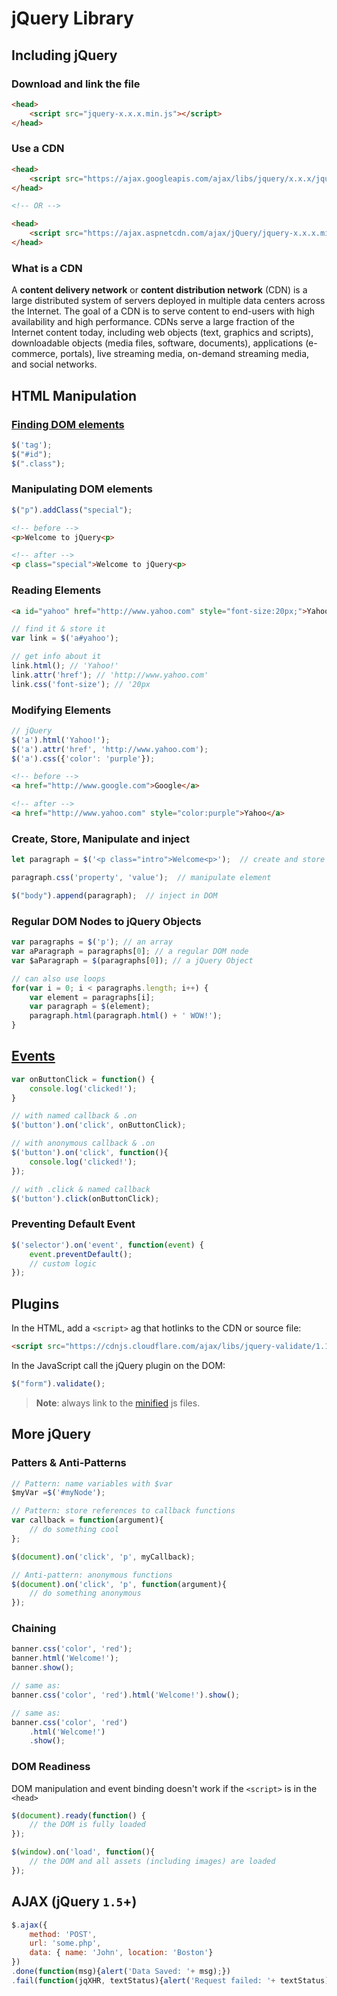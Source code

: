 # jQuery Library

## Including jQuery

### Download and link the file

```html
<head>
    <script src="jquery-x.x.x.min.js"></script>
</head>
```

### Use a CDN

```html
<head>
    <script src="https://ajax.googleapis.com/ajax/libs/jquery/x.x.x/jquery.min.js"></script>
</head>

<!-- OR -->

<head>
    <script src="https://ajax.aspnetcdn.com/ajax/jQuery/jquery-x.x.x.min.js"></script>
</head>
```

### What is a CDN

A **content delivery network** or **content distribution network** (CDN) is a large distributed system of servers deployed in multiple data centers across the Internet.
The goal of a CDN is to serve content to end-users with high availability and high performance.
CDNs serve a large fraction of the Internet content today, including web objects (text, graphics and scripts), downloadable objects (media files, software, documents), applications (e-commerce, portals), live streaming media, on-demand streaming media, and social networks.

## HTML Manipulation

### [Finding DOM elements](https://api.jquery.com/category/selectors/)

```js
$('tag');
$("#id");
$(".class");
```

### Manipulating DOM elements

```js
$("p").addClass("special");
```

```html
<!-- before -->
<p>Welcome to jQuery<p>

<!-- after -->
<p class="special">Welcome to jQuery<p>
```

### Reading Elements

```html
<a id="yahoo" href="http://www.yahoo.com" style="font-size:20px;">Yahoo!</a>
```

```js
// find it & store it
var link = $('a#yahoo');

// get info about it
link.html(); // 'Yahoo!'
link.attr('href'); // 'http://www.yahoo.com'
link.css('font-size'); // '20px
```

### Modifying Elements

```js
// jQuery
$('a').html('Yahoo!');
$('a').attr('href', 'http://www.yahoo.com');
$('a').css({'color': 'purple'});
```

```html
<!-- before -->
<a href="http://www.google.com">Google</a>

<!-- after -->
<a href="http://www.yahoo.com" style="color:purple">Yahoo</a>
```

### Create, Store, Manipulate and inject

```js
let paragraph = $('<p class="intro">Welcome<p>');  // create and store element

paragraph.css('property', 'value');  // manipulate element

$("body").append(paragraph);  // inject in DOM
```

### Regular DOM Nodes to jQuery Objects

```js
var paragraphs = $('p'); // an array
var aParagraph = paragraphs[0]; // a regular DOM node
var $aParagraph = $(paragraphs[0]); // a jQuery Object

// can also use loops
for(var i = 0; i < paragraphs.length; i++) {
    var element = paragraphs[i];
    var paragraph = $(element);
    paragraph.html(paragraph.html() + ' WOW!');
}
```

## [Events](https://api.jquery.com/category/events/)

```js
var onButtonClick = function() {  
    console.log('clicked!');
}

// with named callback & .on
$('button').on('click', onButtonClick);

// with anonymous callback & .on
$('button').on('click', function(){
    console.log('clicked!');
});

// with .click & named callback
$('button').click(onButtonClick);
```

### Preventing Default Event

```js
$('selector').on('event', function(event) {
    event.preventDefault();
    // custom logic
});
```

## Plugins

In the HTML, add a `<script>` ag that hotlinks to the CDN or source file:

```html
<script src="https://cdnjs.cloudflare.com/ajax/libs/jquery-validate/1.17.0/jquery.validate.min.js"><script>
```

In the JavaScript call the jQuery plugin on the DOM:

```js
$("form").validate();
```

> **Note**: always link to the [minified](https://developers.google.com/speed/docs/insights/MinifyResources) js files.

## More jQuery

### Patters & Anti-Patterns

```js
// Pattern: name variables with $var
$myVar =$('#myNode');

// Pattern: store references to callback functions
var callback = function(argument){
    // do something cool
};

$(document).on('click', 'p', myCallback);

// Anti-pattern: anonymous functions
$(document).on('click', 'p', function(argument){
    // do something anonymous
});
```

### Chaining

```js
banner.css('color', 'red');
banner.html('Welcome!');
banner.show();

// same as:
banner.css('color', 'red').html('Welcome!').show();

// same as:
banner.css('color', 'red')
    .html('Welcome!')
    .show();
```

### DOM Readiness

DOM manipulation and event binding doesn't work if the `<script>` is in the `<head>`

```js
$(document).ready(function() {
    // the DOM is fully loaded
});

$(window).on('load', function(){
    // the DOM and all assets (including images) are loaded
});
```

## AJAX (jQuery `1.5`+)

```js
$.ajax({
    method: 'POST',
    url: 'some.php',
    data: { name: 'John', location: 'Boston'}
})
.done(function(msg){alert('Data Saved: '+ msg);})
.fail(function(jqXHR, textStatus){alert('Request failed: '+ textStatus);});
```
